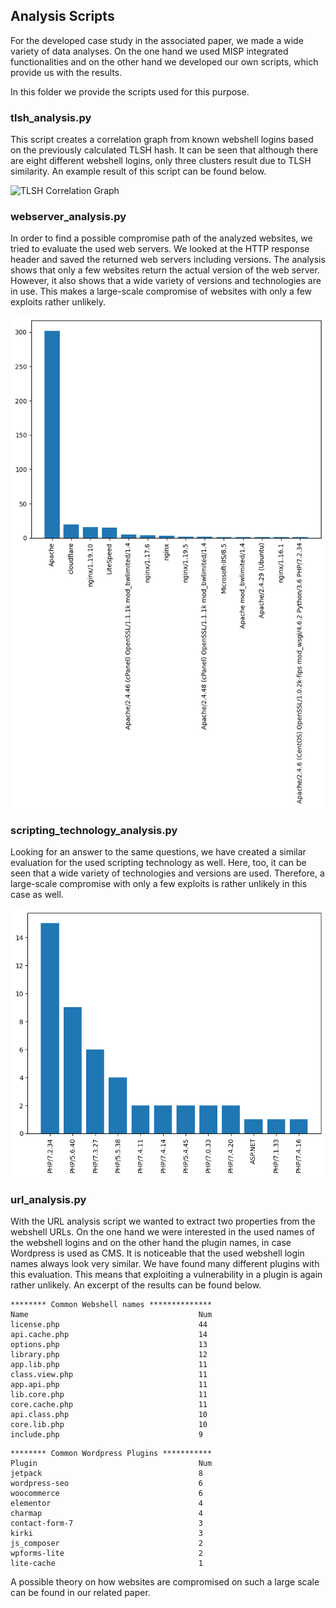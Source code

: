 ## Analysis Scripts

For the developed case study in the associated paper, we made a wide variety of data analyses. On the one hand we used MISP integrated functionalities and on the other hand we developed our own scripts, which provide us with the results.

In this folder we provide the scripts used for this purpose. 

### tlsh_analysis.py

This script creates a correlation graph from known webshell logins based on the previously calculated TLSH hash. It can be seen that although there are eight different webshell logins, only three clusters result due to TLSH similarity. An example result of this script can be found below.

![TLSH Correlation Graph](tlsh_cluster.png)

### webserver_analysis.py

In order to find a possible compromise path of the analyzed websites, we tried to evaluate the used web servers. We looked at the HTTP response header and saved the returned web servers including versions. The analysis shows that only a few websites return the actual version of the web server. However, it also shows that a wide variety of versions and technologies are in use. This makes a large-scale compromise of websites with only a few exploits rather unlikely.

![Webserver Chart](webserver.png)

### scripting_technology_analysis.py

Looking for an answer to the same questions, we have created a similar evaluation for the used scripting technology as well. Here, too, it can be seen that a wide variety of technologies and versions are used. Therefore, a large-scale compromise with only a few exploits is rather unlikely in this case as well.

![Scripting Technology Chart](scripting_technology.png)


### url_analysis.py

With the URL analysis script we wanted to extract two properties from the webshell URLs. On the one hand we were interested in the used names of the webshell logins and on the other hand the plugin names, in case Wordpress is used as CMS. It is noticeable that the used webshell login names always look very similar. We have found many different plugins with this evaluation. This means that exploiting a vulnerability in a plugin is again rather unlikely. An excerpt of the results can be found below.

```
******** Common Webshell names **************
Name                                      Num
license.php                               44
api.cache.php                             14
options.php                               13
library.php                               12
app.lib.php                               11
class.view.php                            11
app.api.php                               11
lib.core.php                              11
core.cache.php                            11
api.class.php                             10
core.lib.php                              10
include.php                               9
```

```
******** Common Wordpress Plugins ***********
Plugin                                    Num
jetpack                                   8
wordpress-seo                             6
woocommerce                               6
elementor                                 4
charmap                                   4
contact-form-7                            3
kirki                                     3
js_composer                               2
wpforms-lite                              2
lite-cache                                1
```

A possible theory on how websites are compromised on such a large scale can be found in our related paper.

